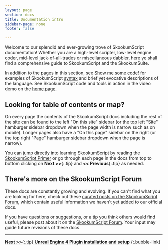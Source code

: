 ```yaml
---
layout: page
section: docs
title: Documentation intro
sidebar-page: none
footer: false

---
```


Welcome to our splendid and ever-growing trove of SkookumScript documentation! Whether you are a high-level scripter, low-level engine coder, mid-level jack-of-all-trades or miscellaneous dabbler, here ye shall find a comprehensive guide to SkookumScript and the SkookumSuite.

In addition to the pages in this section, see [Show me some code!](/about/look/) for examples of SkookumScript [syntax] and brief yet evocative descriptions of the language. See SkookumScript code and tools in action in the video demo on the [home page](/).

## Looking for table of contents or map?

On every page the contents of the SkookumScript docs including the rest of the site can be found to the left "On this site" sidebar (or the top left "Site" hamburger sidebar dropdown when the page width is narrow such as on mobile). Longer pages also have a "On this page" sidebar on the right (or the top right "Page" hamburger sidebar dropdown when the page is narrow).

You can jump directly into learning SkookumScript by reading the [SkookumScript Primer](/docs/v3.0/) or go through each page in the docs from top to bottom clicking on **Next >>**{:.tip} and **<< Previous**{:.tip} as needed.

## There's more on the SkookumScript Forum

These docs are constantly growing and evolving. If you can't find what you are looking for here, check out these [curated posts on the SkookumScript Forum][curated], which contain useful information we haven't yet added to our official docs. 

If you have questions or suggestions, or a tip you think others would find useful, please post about it on the [SkookumScript Forum][forum]. Your input may guide future revisions of these docs.


---
[**Next >>**{:.tip} **Unreal Engine 4 Plugin installation and setup**](/docs/ue4/setup/)
{:.bubble-link}


[curated]: https://skookum.chat/t/great-curated-posts-to-learn-about-skookumscript/784
[forum]: https://skookum.chat "The SkookumScript Community Run Forum"
[syntax]: /docs/v3.0/lang/syntax/
